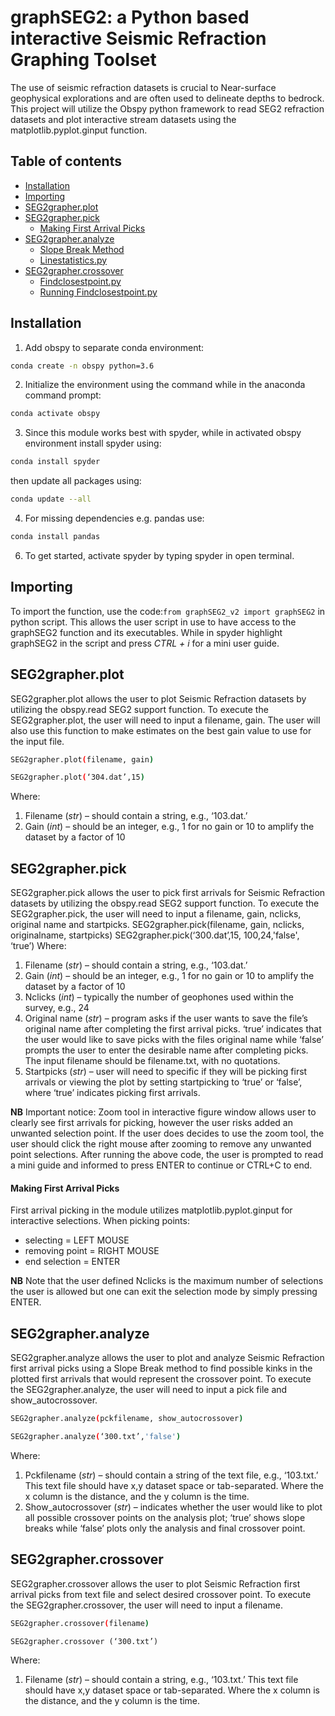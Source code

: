 # graphSEG2: a Python based interactive Seismic Refraction Graphing Toolset 

The use of seismic refraction datasets is crucial to Near-surface geophysical explorations and are often used to delineate depths to bedrock. This project will utilize the Obspy python framework to read SEG2 refraction datasets and plot interactive stream datasets using the matplotlib.pyplot.ginput function.


Table of contents
-----------------
- [Installation](#Installation)
- [Importing](#Importing)
- [SEG2grapher.plot](#seg2grapherplot)
- [SEG2grapher.pick](#seg2grapherpick)
  *  [Making First Arrival Picks](###making-first-arrivals-picks)
- [SEG2grapher.analyze](#seg2grapheranalyze)
  *  [Slope Break Method](#slope-break-method)
  *  [Linestatistics.py](#linestatistics)
- [SEG2grapher.crossover](#seg2graphercrossover)
  *  [Findclosestpoint.py](#findclosestpoint)
  *  [Running Findclosestpoint.py](#runningFindclosestpoint.py)


## Installation

1.	Add obspy to separate conda environment:
```bash 
conda create -n obspy python=3.6
```
2.	Initialize the environment using the command while in the anaconda command prompt: 
```bash
conda activate obspy
```
3.	Since this module works best with spyder, while in activated obspy environment install spyder using:
```bash 
conda install spyder 
```
then update all packages using:
```bash 
conda update --all 
```
4.	For missing dependencies e.g. pandas use:
``` bash
conda install pandas
```
6.	To get started, activate spyder by typing spyder in open terminal.


## Importing

To import the function, use the code:`from graphSEG2_v2 import graphSEG2` in python script.
This allows the user script in use to have access to the graphSEG2 function and its executables. While in spyder highlight graphSEG2 in the script and press *CTRL + i* for a mini user guide.

## SEG2grapher.plot
SEG2grapher.plot allows the user to plot Seismic Refraction datasets by utilizing the obspy.read SEG2 support function. To execute the SEG2grapher.plot, the user will need to input a filename, gain. The user will also use this function to make estimates on the best gain value to use for the input file.
```bash
SEG2grapher.plot(filename, gain)
```
```bash
SEG2grapher.plot(‘304.dat’,15)
```
Where:
1.	Filename (*str*) – should contain a string, e.g., ‘103.dat.’
2.	Gain (*int*) – should be an integer, e.g., 1 for no gain or 10 to amplify the dataset by a factor of 10

## SEG2grapher.pick
SEG2grapher.pick allows the user to pick first arrivals for Seismic Refraction datasets by utilizing the obspy.read SEG2 support function. To execute the SEG2grapher.pick, the user will need to input a filename, gain, nclicks, original name and startpicks. 
SEG2grapher.pick(filename, gain, nclicks, originalname, startpicks)
SEG2grapher.pick(‘300.dat’,15, 100,24,'false', ‘true’)
Where:
1.	Filename (*str*) – should contain a string, e.g., ‘103.dat.’
2.	Gain (*int*) – should be an integer, e.g., 1 for no gain or 10 to amplify the dataset by a factor of 10
3.	Nclicks (*int*) – typically the number of geophones used within the survey, e.g., 24
4.	Original name (*str*) – program asks if the user wants to save the file’s original name after completing the first arrival picks. ‘true’ indicates that the user would like to save picks with the files original name while ‘false’ prompts the user to enter the desirable name after completing picks. The input filename should be filename.txt, with no quotations.
5.	Startpicks (*str*) – user will need to specific if they will be picking first arrivals or viewing the plot by setting startpicking to ‘true’ or ‘false’, where ‘true’ indicates picking first arrivals.

**NB**	Important notice: Zoom tool   in interactive figure window allows user to clearly see first arrivals for picking, however the user risks added an unwanted selection point. If the user does decides to use the zoom tool, the user should click the right mouse after zooming to remove any unwanted point selections.
After running the above code, the user is prompted to read a mini guide and informed to press ENTER to continue or CTRL+C to end.

   #### Making First Arrival Picks
   First arrival picking in the module utilizes matplotlib.pyplot.ginput for interactive selections. When picking points: 
   * selecting = LEFT MOUSE
   * removing point = RIGHT MOUSE
   *	end selection = ENTER

**NB** Note that the user defined Nclicks is the maximum number of selections the user is allowed but one can exit the selection mode by simply pressing ENTER.

## SEG2grapher.analyze
SEG2grapher.analyze allows the user to plot and analyze Seismic Refraction first arrival picks using a Slope Break method to find possible kinks in the plotted first arrivals that would represent the crossover point. To execute the SEG2grapher.analyze, the user will need to input a pick file and show_autocrossover.
```bash
SEG2grapher.analyze(pckfilename, show_autocrossover)
```
````bash
SEG2grapher.analyze(‘300.txt’,'false')
````
Where:
1.	Pckfilename (*str*) – should contain a string of the text file, e.g., ‘103.txt.’ This text file should have x,y dataset space or tab-separated. Where the x column is the distance, and the y column is the time.
2.	Show_autocrossover (*str*) – indicates whether the user would like to plot all possible crossover points on the analysis plot; ‘true’ shows slope breaks while ‘false’ plots only the analysis and final crossover point. 

## SEG2grapher.crossover
SEG2grapher.crossover allows the user to plot Seismic Refraction first arrival picks from text file and select desired crossover point. To execute the SEG2grapher.crossover, the user will need to input a filename.
`````bash
SEG2grapher.crossover(filename)
`````
````
SEG2grapher.crossover (‘300.txt’)
````
Where:
1.	Filename (*str*) – should contain a string, e.g., ‘103.txt.’ This text file should have x,y dataset space or tab-separated. Where the x column is the distance, and the y column is the time.

